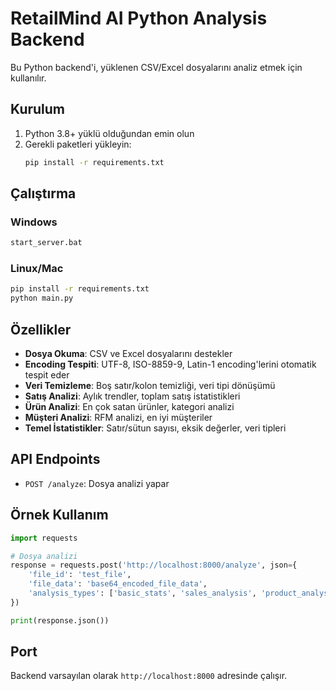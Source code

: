 # RetailMind AI Python Analysis Backend

Bu Python backend'i, yüklenen CSV/Excel dosyalarını analiz etmek için kullanılır.

## Kurulum

1. Python 3.8+ yüklü olduğundan emin olun
2. Gerekli paketleri yükleyin:
   ```bash
   pip install -r requirements.txt
   ```

## Çalıştırma

### Windows
```bash
start_server.bat
```

### Linux/Mac
```bash
pip install -r requirements.txt
python main.py
```

## Özellikler

- **Dosya Okuma**: CSV ve Excel dosyalarını destekler
- **Encoding Tespiti**: UTF-8, ISO-8859-9, Latin-1 encoding'lerini otomatik tespit eder
- **Veri Temizleme**: Boş satır/kolon temizliği, veri tipi dönüşümü
- **Satış Analizi**: Aylık trendler, toplam satış istatistikleri
- **Ürün Analizi**: En çok satan ürünler, kategori analizi
- **Müşteri Analizi**: RFM analizi, en iyi müşteriler
- **Temel İstatistikler**: Satır/sütun sayısı, eksik değerler, veri tipleri

## API Endpoints

- `POST /analyze`: Dosya analizi yapar

## Örnek Kullanım

```python
import requests

# Dosya analizi
response = requests.post('http://localhost:8000/analyze', json={
    'file_id': 'test_file',
    'file_data': 'base64_encoded_file_data',
    'analysis_types': ['basic_stats', 'sales_analysis', 'product_analysis', 'customer_analysis']
})

print(response.json())
```

## Port

Backend varsayılan olarak `http://localhost:8000` adresinde çalışır.


